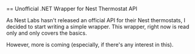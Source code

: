 == Unofficial .NET Wrapper for Nest Thermostat API

As Nest Labs hasn't released an official API for their Nest thermostats, I decided to start
writing a simple wrapper. This wrapper, right now is read only and only covers the basics.

However, more is coming (especially, if there's any interest in this).

